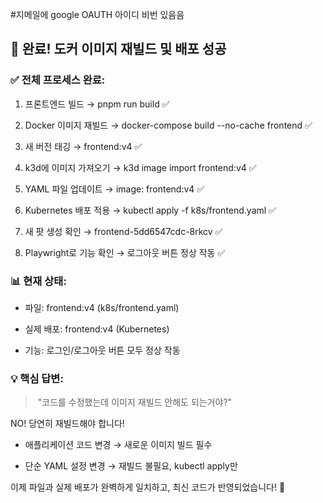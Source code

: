 #지메일에 google OAUTH 아이디 비번 있음음


## 🎉 완료! 도커 이미지 재빌드 및 배포 성공

### ✅ 전체 프로세스 완료:

1. 프론트엔드 빌드 → pnpm run build ✅

2. Docker 이미지 재빌드 → docker-compose build --no-cache frontend ✅

3. 새 버전 태깅 → frontend:v4 ✅

4. k3d에 이미지 가져오기 → k3d image import frontend:v4 ✅

5. YAML 파일 업데이트 → image: frontend:v4 ✅

6. Kubernetes 배포 적용 → kubectl apply -f k8s/frontend.yaml ✅

7. 새 팟 생성 확인 → frontend-5dd6547cdc-8rkcv ✅

8. Playwright로 기능 확인 → 로그아웃 버튼 정상 작동 ✅

### 📊 현재 상태:

- 파일: frontend:v4 (k8s/frontend.yaml)

- 실제 배포: frontend:v4 (Kubernetes)

- 기능: 로그인/로그아웃 버튼 모두 정상 작동

### 💡 핵심 답변:

> "코드를 수정했는데 이미지 재빌드 안해도 되는거야?"

NO! 당연히 재빌드해야 합니다!

- 애플리케이션 코드 변경 → 새로운 이미지 빌드 필수

- 단순 YAML 설정 변경 → 재빌드 불필요, kubectl apply만

이제 파일과 실제 배포가 완벽하게 일치하고, 최신 코드가 반영되었습니다! 🚀